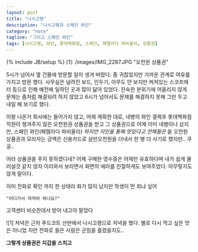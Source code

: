 ```yaml
---
layout: post
title: "나시고랭"
description: "나시고랭과 스페인 와인"
category: "note"
tagline: "그리고 스페인 와인"
tags: [나시고랭, 와인, 롯데백화점, 스페인, 페렐라다 파비올라, 상품권]
---
```

{% include JB/setup %}
[1]: /images/IMG_2287.JPG "오천원 상품권"

5시가 넘어서 옆 건물에 방문할 일이 생겨 버렸다. 좀 귀찮았지만 가까운 관계로 여유를 가지고 방문 했다. 사무실은 널려진 보드, 인두기, 아무도 안 보지만 켜져있는 스코프메터 등으로 인해 예전에 일하던 곳과 많이 닮아 있었다. 친숙한 분위기에 어울리지 않게 문제는 좀처럼 해결되려 하지 않았고 6시가 넘어서도 문제를 해결하지 못해 그만 두고 내일 해 보기로 했다.

이왕 나온거 회사에는 들어가지 않고, 어제 계획한 대로, 네병의 와인 결제후 롯데백화점 직원이 챙겨주지 않은 오천원권 상품권을 받고 그 상품권으로 어제 이미 네병이나 샀지만, 스페인 와인(페렐라다 파비올라) _하지만 지인을 통해 맛있다고 전해들은_ 을 오천원 상품권과 모라자는 금액은 신용카드로 삼만오천원을 더내서 한 병 더 사기로 했지만.. 쿠궁..

어라 상품권을 주지 못하겠다네? 어제 구매한 영수증은 어제만 유효하다며 내가 쉽게 물러설것 같지 않자 이리와서 보라면서 화면의 에러를 친절하게도 보여주었다.  아무렇지도 않게 말이다.

이미 전화로 확인 까지 한 상태라 화가 많이 났지만 학생이 먼 죄냐 싶어 

    "어디가서 따져야 하나요?" 

고객센터 비슷한데서 받아 내고야 말았다

![1] 
저녁은 근처 푸드코트 선반에서 나시고랭으로 저녁을 했다. 별로 다시 먹고 싶은 맛은 아니었 지만 전화로 들은 사람은 군침을 흘렸을지도..

__그렇게 상품권은 지갑을 스치고__
